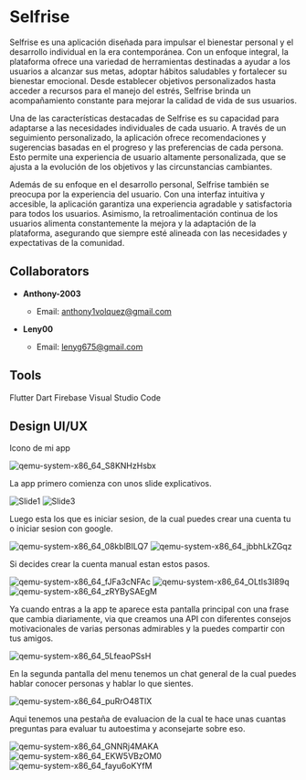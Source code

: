  # Selfrise

Selfrise es una aplicación diseñada para impulsar el bienestar personal y el desarrollo individual en la era contemporánea. Con un enfoque integral, la plataforma ofrece una variedad de herramientas destinadas a ayudar a los usuarios a alcanzar sus metas, adoptar hábitos saludables y fortalecer su bienestar emocional. Desde establecer objetivos personalizados hasta acceder a recursos para el manejo del estrés, Selfrise brinda un acompañamiento constante para mejorar la calidad de vida de sus usuarios.

Una de las características destacadas de Selfrise es su capacidad para adaptarse a las necesidades individuales de cada usuario. A través de un seguimiento personalizado, la aplicación ofrece recomendaciones y sugerencias basadas en el progreso y las preferencias de cada persona. Esto permite una experiencia de usuario altamente personalizada, que se ajusta a la evolución de los objetivos y las circunstancias cambiantes.

Además de su enfoque en el desarrollo personal, Selfrise también se preocupa por la experiencia del usuario. Con una interfaz intuitiva y accesible, la aplicación garantiza una experiencia agradable y satisfactoria para todos los usuarios. Asimismo, la retroalimentación continua de los usuarios alimenta constantemente la mejora y la adaptación de la plataforma, asegurando que siempre esté alineada con las necesidades y expectativas de la comunidad.

## Collaborators
- **Anthony-2003**
  - Email: anthony1volquez@gmail.com
  
- **Leny00**
  - Email: lenyg675@gmail.com

## Tools
Flutter
Dart
Firebase
Visual Studio Code

## Design UI/UX

Icono de mi app

![qemu-system-x86_64_S8KNHzHsbx](https://github.com/Engels23rd/Selfrise/assets/89677093/4159ad6f-5e74-49e3-b5e6-11f77f45c9b2)

La app primero comienza con unos slide explicativos. 


![Slide1](https://github.com/Engels23rd/Selfrise/assets/89677093/5d75df3e-8fbd-4ab1-9274-6cc1abe73a9c)    ![Slide3](https://github.com/Engels23rd/Selfrise/assets/89677093/64deaa39-be14-4ee6-b70b-277789443252)


Luego esta los que es iniciar sesion, de la cual puedes crear una cuenta tu o iniciar sesion con google.


![qemu-system-x86_64_08kblBILQ7](https://github.com/Engels23rd/Selfrise/assets/89677093/ed7b79ac-dafe-49d7-9152-f1045878ff0f)     ![qemu-system-x86_64_jbbhLkZGqz](https://github.com/Engels23rd/Selfrise/assets/89677093/817a4fb2-60dd-4033-b6ab-6fd6f2ed2e79)


Si decides crear la cuenta manual estan estos pasos.


![qemu-system-x86_64_fJFa3cNFAc](https://github.com/Engels23rd/Selfrise/assets/89677093/3328cd44-e545-4776-a8a5-e691a5e8fbb2)     ![qemu-system-x86_64_OLtIs3I89q](https://github.com/Engels23rd/Selfrise/assets/89677093/606a28aa-01ab-489c-871c-85337425e7d4)    ![qemu-system-x86_64_zRYBySAEgM](https://github.com/Engels23rd/Selfrise/assets/89677093/6a8e5090-8d17-4359-821a-16b3df7b40c7)


Ya cuando entras a la app te aparece esta pantalla principal con una frase que cambia diariamente, via que creamos una API con diferentes consejos motivacionales de varias personas admirables y la puedes compartir con tus amigos.


![qemu-system-x86_64_5LfeaoPSsH](https://github.com/Engels23rd/Selfrise/assets/89677093/74165b21-e4c4-442e-bad0-3dba11321345)


En la segunda pantalla del menu tenemos un chat general de la cual puedes hablar conocer personas y hablar lo que sientes.


![qemu-system-x86_64_puRrO48TlX](https://github.com/Engels23rd/Selfrise/assets/89677093/7f6a009b-8fb0-4b73-9958-5f100db8bda1)


Aqui tenemos una pestaña de evaluacion de la cual te hace unas cuantas preguntas para evaluar tu autoestima y aconsejarte sobre eso.


![qemu-system-x86_64_GNNRj4MAKA](https://github.com/Engels23rd/Selfrise/assets/89677093/b0c7d9f1-58ef-40a9-a50b-6d8d9eb21f59)       ![qemu-system-x86_64_EKW5VBzOM0](https://github.com/Engels23rd/Selfrise/assets/89677093/ef01cb6d-c38b-4470-8407-0341142de63f)
![qemu-system-x86_64_fayu6oKYfM](https://github.com/Engels23rd/Selfrise/assets/89677093/b381eec2-e11e-4865-8dd8-083bf2748181)





























